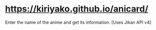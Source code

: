 # https://kiriyako.github.io/anicard/
Enter the name of the anime and get its information. [Uses Jikan API v4]

